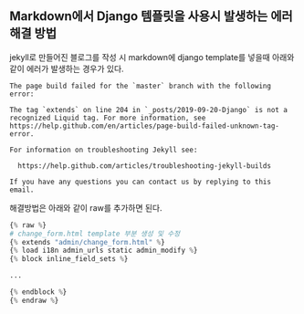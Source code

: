 ## Markdown에서 Django 템플릿을 사용시 발생하는 에러 해결 방법

jekyll로 만들어진 블로그를 작성 시 markdown에 django template를 넣을때 아래와 같이 에러가 발생하는 경우가 있다.

```
The page build failed for the `master` branch with the following error:

The tag `extends` on line 204 in `_posts/2019-09-20-Django` is not a recognized Liquid tag. For more information, see https://help.github.com/en/articles/page-build-failed-unknown-tag-error.

For information on troubleshooting Jekyll see:

  https://help.github.com/articles/troubleshooting-jekyll-builds

If you have any questions you can contact us by replying to this email.
```

해결방법은 아래와 같이 raw를 추가하면 된다.
``` python
{% raw %}
# change_form.html template 부분 생성 및 수정
{% extends "admin/change_form.html" %}
{% load i18n admin_urls static admin_modify %}
{% block inline_field_sets %}

...

{% endblock %}
{% endraw %}
```